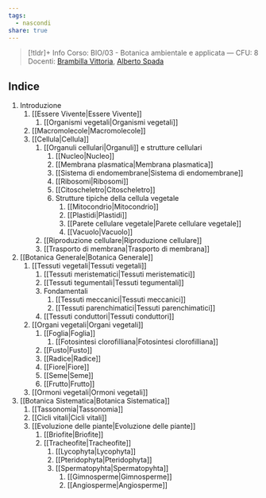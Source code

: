 ```yaml
---
tags:
  - nascondi
share: true
---
```

> [!tldr]+ Info
> Corso: BIO/03 - Botanica ambientale e applicata — CFU: 8
> Docenti: [Brambilla Vittoria](https://www.unimi.it/it/ugov/person/vittoria-brambilla), [Alberto Spada](https://www.unimi.it/it/ugov/person/alberto-spada)

## Indice
1. Introduzione
	1. [[Essere Vivente|Essere Vivente]]
		1. [[Organismi vegetali|Organismi vegetali]]
	2. [[Macromolecole|Macromolecole]]
	3. [[Cellula|Cellula]]
		1. [[Organuli cellulari|Organuli]] e strutture cellulari
			1. [[Nucleo|Nucleo]]
			2. [[Membrana plasmatica|Membrana plasmatica]]
			3. [[Sistema di endomembrane|Sistema di endomembrane]]
			4. [[Ribosomi|Ribosomi]]
			5. [[Citoscheletro|Citoscheletro]]
			6. Strutture tipiche della cellula vegetale
				1. [[Mitocondrio|Mitocondrio]]
				2. [[Plastidi|Plastidi]]
				3. [[Parete cellulare vegetale|Parete cellulare vegetale]]
				4. [[Vacuolo|Vacuolo]]
		2. [[Riproduzione cellulare|Riproduzione cellulare]]
		3. [[Trasporto di membrana|Trasporto di membrana]]
2. [[Botanica Generale|Botanica Generale]]
	1. [[Tessuti vegetali|Tessuti vegetali]]
		1. [[Tessuti meristematici|Tessuti meristematici]]
		2. [[Tessuti tegumentali|Tessuti tegumentali]]
		3. Fondamentali
			1. [[Tessuti meccanici|Tessuti meccanici]]
			2. [[Tessuti parenchimatici|Tessuti parenchimatici]]
		4. [[Tessuti conduttori|Tessuti conduttori]]
	2. [[Organi vegetali|Organi vegetali]]
		1. [[Foglia|Foglia]]
			1. [[Fotosintesi clorofilliana|Fotosintesi clorofilliana]]
		2. [[Fusto|Fusto]]
		3. [[Radice|Radice]]
		4. [[Fiore|Fiore]]
		5. [[Seme|Seme]]
		6. [[Frutto|Frutto]]
	3. [[Ormoni vegetali|Ormoni vegetali]]
3. [[Botanica Sistematica|Botanica Sistematica]]
	1. [[Tassonomia|Tassonomia]] 
	2. [[Cicli vitali|Cicli vitali]]
	3. [[Evoluzione delle piante|Evoluzione delle piante]]
		1. [[Briofite|Briofite]]
		2. [[Tracheofite|Tracheofite]]
			1. [[Lycophyta|Lycophyta]]
			2. [[Pteridophyta|Pteridophyta]]
			3. [[Spermatopyhta|Spermatopyhta]]
				1. [[Gimnosperme|Gimnosperme]]
				2. [[Angiosperme|Angiosperme]]
